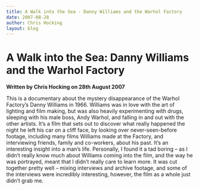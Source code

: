 ```yaml
---
title: A Walk into the Sea - Danny Williams and the Warhol Factory
date: 2007-08-28
author: Chris Hocking
layout: blog
---
```

# A Walk into the Sea: Danny Williams and the Warhol Factory

**Written by Chris Hocking on 28th August 2007**

This is a documentary about the mystery disappearance of the Warhol Factory’s Danny Williams in 1966. Williams was in love with the art of lighting and film making, but was also heavily experimenting with drugs, sleeping with his male boss, Andy Warhol, and falling in and out with the other artists. It’s a film that sets out to discover what really happened the night he left his car on a cliff face, by looking over never-seen-before footage, including many films Williams made at the Factory, and interviewing friends, family and co-workers, about his past. It’s an interesting insight into a man’s life. Personally, I found it a tad boring – as I didn’t really know much about Williams coming into the film, and the way he was portrayed, meant that I didn’t really care to learn more. It was cut together pretty well – mixing interviews and archive footage, and some of the interviews were incredibly interesting, however, the film as a whole just didn’t grab me.